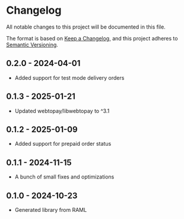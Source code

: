 # Changelog
All notable changes to this project will be documented in this file.

The format is based on [Keep a Changelog](https://keepachangelog.com/en/1.0.0/),
and this project adheres to [Semantic Versioning](https://semver.org/spec/v2.0.0.html).

## 0.2.0 - 2024-04-01
- Added support for test mode delivery orders

## 0.1.3 - 2025-01-21
- Updated webtopay/libwebtopay to ^3.1

## 0.1.2 - 2025-01-09
- Added support for prepaid order status

## 0.1.1 - 2024-11-15
- A bunch of small fixes and optimizations

## 0.1.0 - 2024-10-23
- Generated library from RAML
